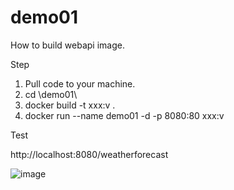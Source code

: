 # demo01
How to build webapi image.

Step

1. Pull code to your machine.
2. cd \demo01\
3. docker build -t xxx:v .
4. docker run --name demo01 -d -p 8080:80 xxx:v

Test

http://localhost:8080/weatherforecast

![image](https://user-images.githubusercontent.com/104664980/236682043-36b7b01e-a4fd-43b5-9532-8c33c582764c.png)
